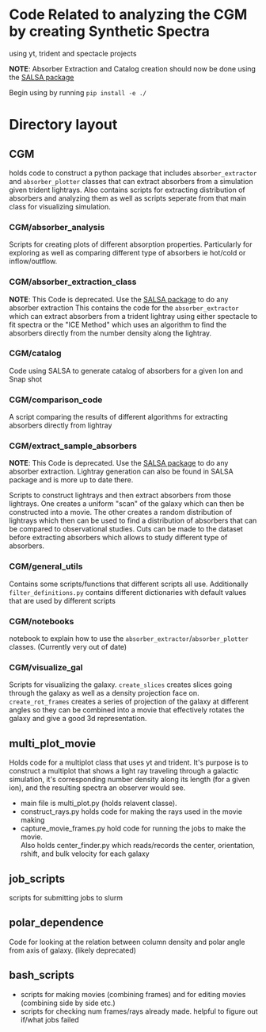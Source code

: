 # Code Related to analyzing the CGM by creating Synthetic Spectra
using yt, trident and spectacle projects

**NOTE**: Absorber Extraction and Catalog creation should now be done using the [SALSA package](https://github.com/biboyd/salsa)


Begin using by running `pip install -e ./`
# Directory layout
## CGM
holds code to construct a python package that includes `absorber_extractor` and `absorber_plotter` classes that can extract absorbers from a simulation given trident lightrays. Also contains scripts for extracting distribution of absorbers and analyzing them as well as scripts seperate from that main class for visualizing simulation.  

### CGM/absorber_analysis
Scripts for creating plots of different absorption properties. Particularly for exploring as well as comparing different type of absorbers ie hot/cold or inflow/outflow.

### CGM/absorber_extraction_class
**NOTE**: This Code is deprecated. Use the [SALSA package](https://github.com/biboyd/salsa) to do any absorber extraction
This contains the code for the `absorber_extractor` which can extract absorbers from a trident lightray using either spectacle to fit spectra or the "ICE Method" which uses an algorithm to find the absorbers directly from the number density along the lightray. 

### CGM/catalog 
Code using SALSA to generate catalog of absorbers for a given Ion and Snap shot

### CGM/comparison_code 
A script comparing the results of different algorithms for extracting absorbers directly from lightray

### CGM/extract_sample_absorbers
**NOTE**: This Code is deprecated. Use the [SALSA package](https://github.com/biboyd/salsa) to do any absorber extraction. Lightray generation can also be found in SALSA package and is more up to date there.

Scripts to construct lightrays and then extract absorbers from those lightrays. One creates a uniform "scan" of the galaxy which can then be constructed into a movie. The other creates a random distribution of lightrays which then can be used to find a distribution of absorbers that can be compared to observational studies. Cuts can be made to the dataset before extracting absorbers which allows to study different type of absorbers.

### CGM/general_utils
Contains some scripts/functions that different scripts all use. Additionally `filter_definitions.py` contains different dictionaries with default values that are used by different scripts

### CGM/notebooks
notebook to explain how to use the `absorber_extractor`/`absorber_plotter` classes. (Currently very out of date)

### CGM/visualize_gal
Scripts for visualizing the galaxy. `create_slices` creates slices going through the galaxy as well as a density projection face on. `create_rot_frames` creates a series of projection of the galaxy at different angles so they can be combined into a movie that effectively rotates the galaxy and give a good 3d representation.

## multi_plot_movie
Holds code for a multiplot class that uses yt and trident. It's purpose is to construct a multiplot that shows a light ray traveling through a galactic simulation, it's corresponding number density along its length (for a given ion), and the resulting spectra an observer would see.  
* main file is multi_plot.py (holds relavent classe).   
* construct_rays.py holds code for making the rays used in the movie making  
* capture_movie_frames.py hold code for running the jobs to make the movie.   
Also holds center_finder.py which reads/records the center, orientation, rshift, and bulk velocity for each galaxy  

## job_scripts
scripts for submitting jobs to slurm   

## polar_dependence
Code for looking at the relation between column density and polar angle
from axis of galaxy. (likely deprecated) 

## bash_scripts
* scripts for making movies (combining frames) and for editing movies (combining side by side etc.)  
* scripts for checking num frames/rays already made. helpful to figure out if/what jobs failed 
